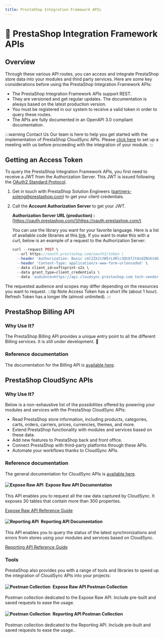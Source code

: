 ```yaml
---
title: PrestaShop Integration Framework APIs
---
```


# :electric_plug: PrestaShop Integration Framework APIs

## Overview

Through these various API routes, you can access and integrate PrestaShop store data into your modules and third party services. Here are some key considerations before using the PrestaShop Integration Framework APIs:

- The PrestaShop Integration Framework APIs support REST.
- They are versioned and get regular updates. The documentation is always based on the latest production version.
- You must be registered in our system to receive a valid token in order to query these routes.
- The APIs are fully documented in an OpenAPI 3.0 compliant documentation.

:::warning Contact Us
Our team is here to help you get started with the implementation of PrestaShop CloudSync APIs. Please [click here](https://meetings.hubspot.com/esteban-martin3/prestashop-new-framework-integration-meeting) to set up a meeting with us before proceeding with the integration of your module.
:::

## Getting an Access Token

To query the PrestaShop Integration Framework APIs, you first need to receive a JWT from the Authorization Server. This JWT is issued following the [OAuth2 Standard Protocol](https://oauth.net/2/).

1. Get in touch with PrestaShop Solution Engineers (partners-soleng@prestashop.com) to get your client credentials.

2. Call the **Account Authorization Server** to get your JWT.

    **Authorization Server URL (production) :** [https://oauth.prestashop.com/](https://oauth.prestashop.com/) 

    You can use the library you want for your favorite language. Here is a list of available code libraries at this [link](https://oauth.net/code/). If you want to make this with a curl, below is an example of a request to the Authorization Server:

    ```php
    curl --request POST \
      --url https://oauth.prestashop.com/oauth2/token \
      --header 'Authorization: Basic cml2ZXJiYW5rLXRlc3QtbTJtOndZNnhtdGN3TW54UjNYWFNlcnJSTE5LdTI=' \
      --header 'Content-Type: application/x-www-form-urlencoded' \
      --data client_id=softsprint-s2s \
      --data grant_type=client_credentials \
      --data 'audience=https://api.cloudsync.prestashop.com tech-vendor/softsprint' \ 
    ```
The requested audience and scopes may differ depending on the resources you want to request.
:::tip Note
Access Token has a short life (about 1 hour). Refresh Token has a longer life (almost unlimited).
:::

## PrestaShop Billing API

### Why Use It?

The PrestaShop Billing API provides a unique entry point to all the different Billing services. It is still under development. :construction:

### Reference documentation

The documentation for the Billing API is [available here](https://prestashop-billing.stoplight.io/docs/api-gateway/4edcc51b01cc4-api-gateway-billing).

## PrestaShop CloudSync APIs

### Why Use It?

Below is a non-exhaustive list of the possibilities offered by powering your modules and services with the PrestaShop CloudSync APIs:

- Read PrestaShop store information, including products, categories, carts, orders, carriers, prices, currencies, themes, and more.
- Extend PrestaShop functionality with modules and services based on these data.
- Add new features to PrestaShop back and front office.
- Connect PrestaShop with third-party platforms through these APIs.
- Automate your workflows thanks to CloudSync APIs.

### Reference documentation

The general documentation for CloudSync APIs is [available here](https://docs.cloudsync.prestashop.com/). 

#### ![Expose Raw API](/assets/images/cloudsync/cloudsync-expose-raw-api.png)&ensp;Expose Raw API Documentation

This API enables you to request all the raw data captured by CloudSync. It exposes 30 tables that contain more than 300 properties.

[Expose Raw API Reference Guide](https://docs.cloudsync.prestashop.com/api-doc/expose-raw-api#/)

#### ![Reporting API](/assets/images/cloudsync/cloudsync-reporting-api.png)&ensp;Reporting API Documentation

This API enables you to query the status of the latest synchronizations and errors from stores using your modules and services based on CloudSync.

[Reporting API Reference Guide](https://docs.cloudsync.prestashop.com/api-doc/reporting-api#/)

### Tools
PrestaShop also provides you with a range of tools and libraries to speed up the integration of CloudSync APIs into your projects:

#### ![Postman Collection](/assets/images/cloudsync/cloudsync-postman-collection.png)&ensp;Expose Raw API Postman Collection

Postman collection dedicated to the Expose Raw API. Include pre-built and saved requests to ease the usage.

<!--- Link to add when available --->

#### ![Postman Collection](/assets/images/cloudsync/cloudsync-postman-collection.png)&ensp;Reporting API Postman Collection

Postman collection dedicated to the Reporting API. Include pre-built and saved requests to ease the usage..

<!--- Link to add when available --->
